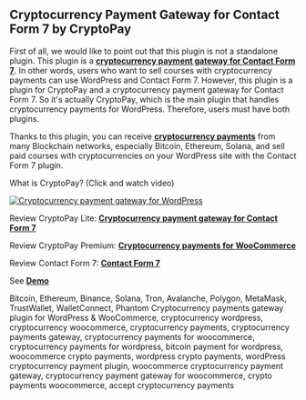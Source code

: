 ## Cryptocurrency Payment Gateway for Contact Form 7 by CryptoPay

First of all, we would like to point out that this plugin is not a standalone plugin. This plugin is a **<a href="https://beycanpress.com/cryptopay/?utm_source=github&utm_medium=cryptopay_cf7">cryptocurrency payment gateway for Contact Form 7</a>**. In other words, users who want to sell courses with cryptocurrency payments can use WordPress and Contact Form 7. However, this plugin is a plugin for CryptoPay and a cryptocurrency payment gateway for Contact Form 7. So it's actually CryptoPay, which is the main plugin that handles cryptocurrency payments for WordPress. Therefore, users must have both plugins.

Thanks to this plugin, you can receive **<a href="https://beycanpress.com/cryptopay/?utm_source=github&utm_medium=cryptopay_cf7">cryptocurrency payments</a>** from many Blockchain networks, especially Bitcoin, Ethereum, Solana, and sell paid courses with cryptocurrencies on your WordPress site with the Contact Form 7 plugin.

What is CryptoPay? (Click and watch video)

[![Cryptocurrency payment gateway for WordPress](https://img.youtube.com/vi/3vaoFL4XG10/0.jpg)](https://www.youtube.com/watch?v=3vaoFL4XG10)
<br>

Review CryptoPay Lite: **<a href="https://wordpress.org/plugins/cryptopay-wc-lite/">Cryptocurrency payment gateway for Contact Form 7</a>**

Review CryptoPay Premium: **<a href="https://beycanpress.com/cryptopay/?utm_source=github&utm_medium=cryptopay_cf7">Cryptocurrency payments for WooCommerce</a>**

Review Contact Form 7: **<a href="https://wordpress.org/plugins/contact-form-7/">Contact Form 7</a>**

See **<a href="https://cryptopay.beycanpress.net/" target="_blank">Demo</a>**

Bitcoin, Ethereum, Binance, Solana, Tron, Avalanche, Polygon, MetaMask, TrustWallet, WalletConnect, Phantom Cryptocurrency payments gateway plugin for WordPress & WooCommerce, cryptocurrency wordpress, cryptocurrency woocommerce, cryptocurrency payments, cryptocurrency payments gateway, cryptocurrency payments for woocommerce, cryptocurrency payments for wordpress, bitcoin payment for wordpress, woocommerce crypto payments, wordpress crypto payments, wordPress cryptocurrency payment plugin, woocommerce cryptocurrency payment gateway, cryptocurrency payment gateway for woocommerce, crypto payments woocommerce, accept cryptocurrency payments